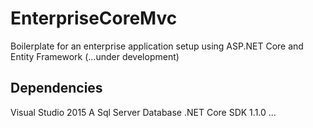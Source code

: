 # EnterpriseCoreMvc
Boilerplate for an enterprise application setup using ASP.NET Core and Entity Framework (...under development)

## Dependencies

Visual Studio 2015
A Sql Server Database
.NET Core SDK 1.1.0
...
